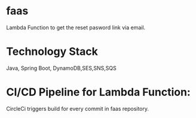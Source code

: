 # faas

Lambda Function to get the reset pasword link via email.
# Technology Stack

Java, Spring Boot, DynamoDB,SES,SNS,SQS 
# CI/CD Pipeline for Lambda Function:
CircleCi triggers build for every commit in faas repository.
